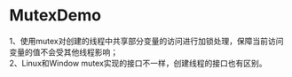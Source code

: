 # MutexDemo

1、使用mutex对创建的线程中共享部分变量的访问进行加锁处理，保障当前访问变量的值不会受其他线程影响；          
2、Linux和Window mutex实现的接口不一样，创建线程的接口也有区别。
